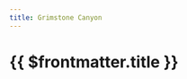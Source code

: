 ```yaml
---
title: Grimstone Canyon
---
```

<script setup>
  import ImageLink from '../.vitepress/components/ImageLink.vue'
</script>

# {{ $frontmatter.title }}

<ImageLink path="maps/" :name="$frontmatter.title" :alt="$frontmatter.title + ' Map'" />

